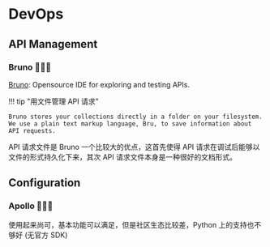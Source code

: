 # DevOps

## API Management

### Bruno 🌟🌟🌟
[Bruno](https://github.com/usebruno/bruno): Opensource IDE for exploring and testing APIs.

!!! tip "用文件管理 API 请求"

    Bruno stores your collections directly in a folder on your filesystem. We use a plain text markup language, Bru, to save information about API requests.

API 请求文件是 Bruno 一个比较大的优点，这首先使得 API 请求在调试后能够以文件的形式持久化下来，其次 API 请求文件本身是一种很好的文档形式。


## Configuration

### Apollo 🌟🌟🌟
使用起来尚可，基本功能可以满足，但是社区生态比较差，Python 上的支持也不够好 (无官方 SDK)

